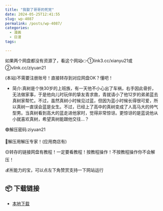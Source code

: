```yaml
---
title: "我娶了哥哥的死党"
date: 2024-05-25T12:41:55
slug: wp-4087
permalink: /posts/wp-4087/
categories:
  - 漫画
  - 日漫
tags:

---
```


如果两个网盘都没有资源了，看这个网站👉①link3.cc/xianyu21或②vlink.cc/ziyuan21

(本站)不需要注册账号！直接转存到对应网盘OK？懂吧！

*   简介:真树是个快30岁的上班族，有一天他不小心出了车祸，右手因此骨折，无法做家事，于是他向儿时玩伴的挚友青求救，青就请小了他12岁的弟弟蓝去真树家帮忙。不过，虽然真树小时候见过蓝，但因为蓝小时候长得很可爱，所以真树一直误会蓝是女生。不过，已经上了高中的真树变成了人高马大的帅气型男。当真树看到高大的蓝走进他家时，觉得非常惊讶。更惊讶的是蓝说他从小就喜欢真树，希望真树能跟他交往…？

🟢解压密码:ziyuan21

🔵解压用解压专家！(应用商店有)

🟡转存的链接网盘有教程！一定要看教程！按教程操作！不按教程操作你不会解压！

💰🈶能力的宝，可以点左下角赞赏支持一下网站运行

## 📦 下载链接
- [本地下载](https://blziyuan21.com/pay-download/4087?key=ba58a83e4b&down_id=0)

